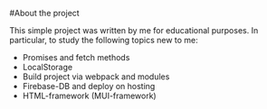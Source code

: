 #About the project

This simple project was written by me for educational purposes.
In particular, to study the following topics new to me:

* Promises and fetch methods
* LocalStorage
* Build project via webpack and modules
* Firebase-DB and deploy on hosting
* HTML-framework (MUI-framework)
